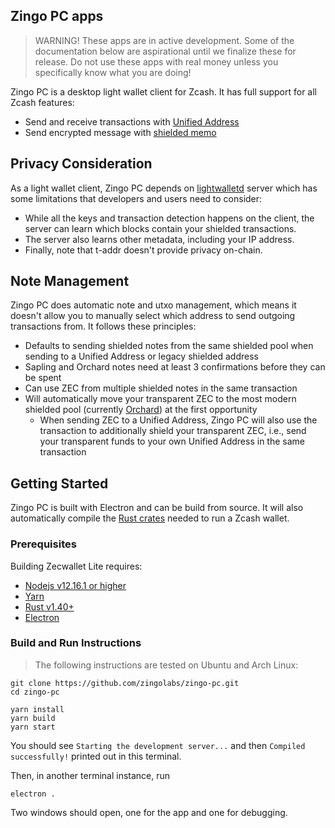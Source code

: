 ## Zingo PC apps

> WARNING! These apps are in active development. Some of the documentation below are aspirational until we finalize these for release. Do not use these apps with real money unless you specifically know what you are doing!

Zingo PC is a desktop light wallet client for Zcash. It has full support for all Zcash features:

- Send and receive transactions with [Unified Address](https://electriccoin.co/blog/unified-addresses-in-zcash-explained/)
- Send encrypted message with [shielded memo](https://electriccoin.co/blog/encrypted-memo-field/)

## Privacy Consideration

As a light wallet client, Zingo PC depends on [lightwalletd](https://github.com/zcash/lightwalletd) server which has some limitations that developers and users need to consider:

- While all the keys and transaction detection happens on the client, the server can learn which blocks contain your shielded transactions.
- The server also learns other metadata, including your IP address.
- Finally, note that t-addr doesn't provide privacy on-chain.

## Note Management

Zingo PC does automatic note and utxo management, which means it doesn't allow you to manually select which address to send outgoing transactions from. It follows these principles:

- Defaults to sending shielded notes from the same shielded pool when sending to a Unified Address or legacy shielded address
- Sapling and Orchard notes need at least 3 confirmations before they can be spent
- Can use ZEC from multiple shielded notes in the same transaction
- Will automatically move your transparent ZEC to the most modern shielded pool (currently [Orchard](https://zips.z.cash/zip-0224)) at the first opportunity
  - When sending ZEC to a Unified Address, Zingo PC will also use the transaction to additionally shield your transparent ZEC, i.e., send your transparent funds to your own Unified Address in the same transaction

## Getting Started

Zingo PC is built with Electron and can be build from source. It will also automatically compile the [Rust crates](https://github.com/zcash/librustzcash) needed to run a Zcash wallet.

### Prerequisites

Building Zecwallet Lite requires:

- [Nodejs v12.16.1 or higher](https://nodejs.org)
- [Yarn](https://yarnpkg.com)
- [Rust v1.40+](https://www.rust-lang.org/tools/install)
- [Electron](https://www.electronjs.org/)

### Build and Run Instructions

> The following instructions are tested on Ubuntu and Arch Linux:

```
git clone https://github.com/zingolabs/zingo-pc.git
cd zingo-pc

yarn install
yarn build
yarn start
```

You should see `Starting the development server...`
and then `Compiled successfully!` printed out in this terminal.

Then, in another terminal instance, run

```
electron .
```

Two windows should open, one for the app and one for debugging.
